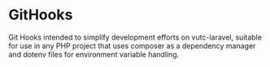 # GitHooks
 Git Hooks intended to simplify development efforts on vutc-laravel, suitable for use in any PHP project that uses composer as a dependency manager and  dotenv files for environment variable handling.
